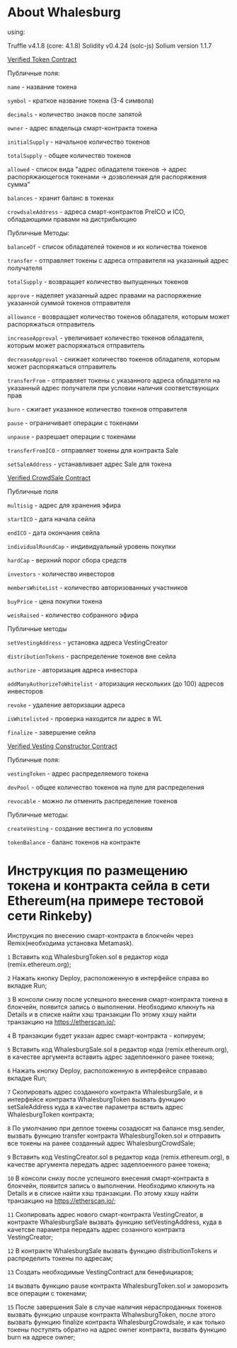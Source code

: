 #  About Whalesburg

using:

Truffle v4.1.8 (core: 4.1.8)
Solidity v0.4.24 (solc-js)
Solium version 1.1.7

[Verified Token Contract]()


Публичные поля:

`name` - название токена

`symbol` - краткое название токена (3-4 символа)

`decimals` - количество знаков после запятой

`owner` - адрес владельца смарт-контракта токена

`initialSupply` - начальное количество токенов

`totalSupply` - общее количество токенов

`allowed` - список вида "адрес обладателя токенов -> адрес распоряжающегося токенами -> дозволенная для распоряжения сумма"

`balances` - хранит баланс в токенах

`crowdsaleAddress` - адреса смарт-контрактов PreICO и ICO, обладающими правами на дистрибьюцию

Публичные Методы:

`balanceOf` - список обладателей токенов и их количества токенов

`transfer` - отправляет токены с адреса отправителя на указанный адрес получателя

`totalSupply` - возвращает количество выпущенных токенов

`approve` - наделяет указанный адрес правами на распоряжение указанной суммой токенов отправителя

`allowance` - возвращает количество токенов обладателя, которым может распоряжаться отправитель

`increaseApproval` - увеличивает количество токенов обладателя, которым может распоряжаться отправитель

`decreaseApproval` - снижает количество токенов обладателя, которым может распоряжаться отправитель

`transferFrom` - отправляет токены с указанного адреса обладателя на указанный адрес получателя при условии наличия соответствующих прав

`burn` - сжигает указанное количество токенов отправителя

`pause` - ограничивает операции с токенами

`unpause` - разрешает операции с токенами

`transferFromICO`  - отправляет токены для контракта Sale

`setSaleAddress` - устанавливает адрес Sale для токена




[Verified CrowdSale Contract]()


Публичные поля


`multisig` - адрес для хранения эфира

`startICO` - дата начала сейла

`endICO` - дата окончания сейла

`individualRoundCap` - индивидуальный уровень покупки

`hardCap` - верхний порог сбора средств

`investors` - количество инвесторов

`membersWhiteList` - количество авторизованных участников

`buyPrice` - цена покупки токена

`weisRaised` - количество собранного эфира



Публичные методы


`setVestingAddress` - установка адреса VestingCreator

`distributionTokens` - распределение токенов вне сейла

`authorize` - авторизация адреса инвестора

`addManyAuthorizeToWhitelist` - аторизация нескольких (до 100) адресов инвесторов

`revoke` - удаление авторизации адреса

`isWhitelisted` - проверка находится ли адрес в WL

`finalize` - завершение сейла



[Verified Vesting Constructor Contract]()


Публичные поля:


`vestingToken` - адрес распределяемого токена

`devPool` - общее количество токенов на пуле для распределения

`revocable` - можно ли отменить распределение токенов

Публичные методы:

`createVesting` - создание вестинга по условиям

`tokenBalance` - баланс токенов на контракте


# Инструкция по размещению токена и контракта сейла в сети Ethereum(на примере тестовой сети Rinkeby)

Инструкция по внесению смарт-контракта в блокчейн через Remix(необходима установка Metamask).

`1` Вставить код WhalesburgToken.sol в редактор кода (remix.ethereum.org);

`2` Нажать кнопку Deploy, расположенную в интерфейсе справа во вкладке Run;

`3` В консоли снизу после успешного внесения смарт-контракта токена в блокчейн, появится запись о выполнении. Необходимо кликнуть на Details и в списке найти хэш транзакции
По этому хэшу найти транзакцию на https://etherscan.io/;

`4` В транзакции будет указан адрес смарт-контракта - копируем;

`5` Вставить код WhalesburgSale.sol в редактор кода (remix.ethereum.org), в качестве аргумента вставить адрес задеплоенного ранее токена;

`6` Нажать кнопку Deploy, расположенную в интерфейсе справаво вкладке Run;

`7` Скопировать адрес созданного контракта WhalesburgSale, и в интерфейсе контракта WhalesburgToken вызвать функцию setSaleAddress куда в качестве параметра вствить адрес WhalesburgToken контракта;

`8` По умолчанию при деплое токены созадюсят на балансе msg.sender, вызвать функцию transfer контракта WhalesburgToken.sol и отправить все токены на ранее созданный адрес WhalesburgCrowdSale;

`9` Вставить код VestingCreator.sol в редактор кода (remix.ethereum.org), в качестве аргумента передать адрес задеплоенного ранее токена;

`10` В консоли снизу после успешного внесения смарт-контракта в блокчейн, появится запись о выполнении. Необходимо кликнуть на Details и в списке найти хэш транзакции. По этому хэшу найти транзакцию на https://etherscan.io/;

`11` Скопировать адрес нового смарт-контракта VestingCreator, в контракте WhalesburgSale вызвать функцию setVestingAddress, куда в качетсве параметра передать адрес созанного контракта VestingCreator;

`12` В контракте WhalesburgSale вызвать функцию distributionTokens и распределить токены по адресам;

`13` Создать необходимые VestingContract для бенефициаров;

`14` вызвать функцию pause контракта WhalesburgToken.sol и заморозить все операции с токенами;

`15` После завершения Sale в случае наличия нераспроданных токенов вызвать функцию unpause контракта WhalwsburgToken, после этого вызвать функцию finalize контракта WhalesburgCrowdsale, и как только токены поступять обратно на адрес owner контракта, вызвать функцию burn на адресе owner;